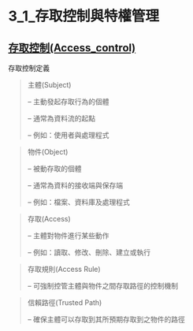 

# 3_1_存取控制與特權管理
## [存取控制(Access_control)](https://en.wikipedia.org/wiki/Access_control)
存取控制定義

> 主體(Subject)
> 
> – 主動發起存取行為的個體
> 
> – 通常為資料流的起點
> 
> – 例如：使用者與處理程式

> 物件(Object)
> 
> – 被動存取的個體
> 
> – 通常為資料的接收端與保存端
> 
> – 例如：檔案、資料庫及處理程式

> 存取(Access)
> 
> – 主體對物件進行某些動作
> 
> – 例如：讀取、修改、刪除、建立或執行

> 存取規則(Access Rule)
> 
> – 可強制控管主體與物件之間存取路徑的控制機制

> 信賴路徑(Trusted Path)
> 
> – 確保主體可以存取到其所預期存取到之物件的路徑
